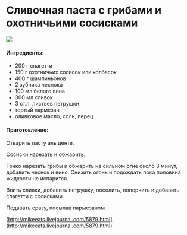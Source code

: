 # Сливочная паста с грибами и охотничьими сосисками

![](https://s-media-cache-ak0.pinimg.com/564x/be/ac/2c/beac2c0adf1dfc43195b371ac14dcfca.jpg)

#### Ингредиенты:

* 200 г спагетти
* 150 г охотничьих сосисок или колбасок
* 400 г шампиньонов
* 2 зубчика чеснока
* 100 мл белого вина
* 300 мл сливок
* 3 ст.л. листьев петрушки
* тертый пармезан
* оливковое масло, соль, перец

#### Приготовление:

Отварить пасту аль денте.

Сосиски нарезать и обжарить.

Тонко нарезать грибы и обжарить на сильном огне около 3 минут, добавить чеснок и вино. Снизить огонь и подождать пока половина жидкости не испарится.

Влить сливки, добавить петрушку, посолить, поперчить и добавить спагетти с сосисками.

Подавать сразу, посыпав пармезаном

[http://mikeeats.livejournal.com/5879.html](http://mikeeats.livejournal.com/5879.html)

